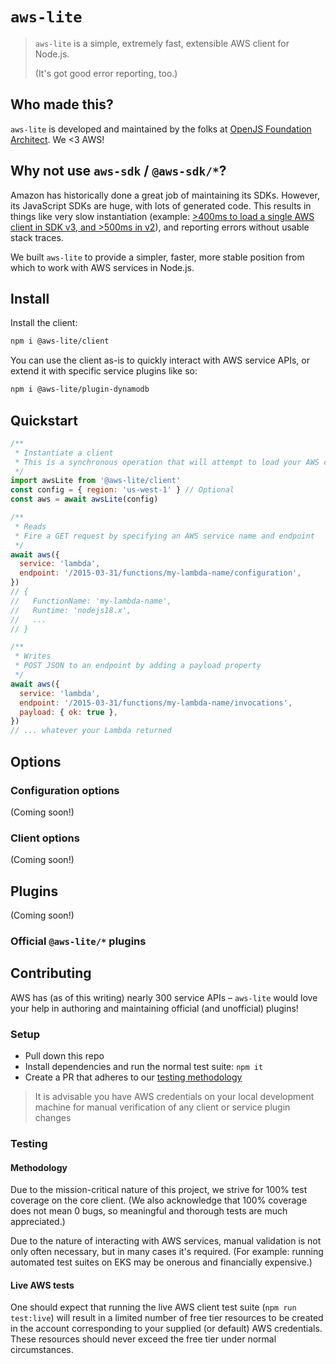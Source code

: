 # `aws-lite`

> `aws-lite` is a simple, extremely fast, extensible AWS client for Node.js.
>
> (It's got good error reporting, too.)


## Who made this?

`aws-lite` is developed and maintained by the folks at [OpenJS Foundation Architect](https://arc.codes). We <3 AWS!


## Why not use `aws-sdk` / `@aws-sdk/*`?

Amazon has historically done a great job of maintaining its SDKs. However, its JavaScript SDKs are huge, with lots of generated code. This results in things like very slow instantiation (example: [>400ms to load a single AWS client in SDK v3, and >500ms in v2](https://aws.amazon.com/blogs/developer/reduce-lambda-cold-start-times-migrate-to-aws-sdk-for-javascript-v3/)), and reporting errors without usable stack traces.

We built `aws-lite` to provide a simpler, faster, more stable position from which to work with AWS services in Node.js.


## Install

Install the client:

```sh
npm i @aws-lite/client
```

You can use the client as-is to quickly interact with AWS service APIs, or extend it with specific service plugins like so:

```sh
npm i @aws-lite/plugin-dynamodb
```


## Quickstart

```js
/**
 * Instantiate a client
 * This is a synchronous operation that will attempt to load your AWS credentials, local configuration, region settings, etc.
 */
import awsLite from '@aws-lite/client'
const config = { region: 'us-west-1' } // Optional
const aws = await awsLite(config)

/**
 * Reads
 * Fire a GET request by specifying an AWS service name and endpoint
 */
await aws({
  service: 'lambda',
  endpoint: '/2015-03-31/functions/my-lambda-name/configuration',
})
// {
//   FunctionName: 'my-lambda-name',
//   Runtime: 'nodejs18.x',
//   ...
// }

/**
 * Writes
 * POST JSON to an endpoint by adding a payload property
 */
await aws({
  service: 'lambda',
  endpoint: '/2015-03-31/functions/my-lambda-name/invocations',
  payload: { ok: true },
})
// ... whatever your Lambda returned
```


## Options

### Configuration options

(Coming soon!)


### Client options

(Coming soon!)


## Plugins

(Coming soon!)


### Official `@aws-lite/*` plugins

<!-- plugins_start -->
<!-- plugins_end -->


## Contributing

AWS has (as of this writing) nearly 300 service APIs – `aws-lite` would love your help in authoring and maintaining official (and unofficial) plugins!


### Setup

- Pull down this repo
- Install dependencies and run the normal test suite: `npm it`
- Create a PR that adheres to our [testing methodology](#testing)

> It is advisable you have AWS credentials on your local development machine for manual verification of any client or service plugin changes


### Testing

#### Methodology

Due to the mission-critical nature of this project, we strive for 100% test coverage on the core client. (We also acknowledge that 100% coverage does not mean 0 bugs, so meaningful and thorough tests are much appreciated.)

Due to the nature of interacting with AWS services, manual validation is not only often necessary, but in many cases it's required. (For example: running automated test suites on EKS may be onerous and financially expensive.)


#### Live AWS tests

One should expect that running the live AWS client test suite (`npm run test:live`) will result in a limited number of free tier resources to be created in the account corresponding to your supplied (or default) AWS credentials. These resources should never exceed the free tier under normal circumstances.
